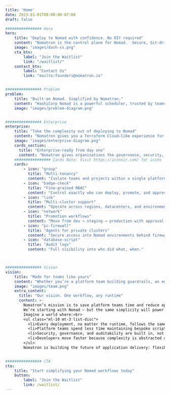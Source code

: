 ```yaml
---
title: 'Home'
date: 2023-01-01T08:00:00-07:00
draft: false

################ Hero
hero:
    title: "Deploy to Nomad with confidence. No DIY required"
    content: "Nomatron is the control plane for Nomad.  Secure, Git-driven, and built to scale."
    image: "images/dash-ss.png"
    cta_btn: 
        label: "Join the Waitlist"
        link: "/waitlist/"
    contact_btn:
        label: "Contact Us"
        link: "mailto:founders@nomatron.io"


################ Problem
problem:
    title: "Built on Nomad. Simplified by Nomatron."
    content: "HashiCorp Nomad is a powerful scheduler, trusted by teams to run applications at scale. But getting from a job file in Git to a secure, repeatable deployment process often requires teams to build their own tooling. As organisations grow, managing multiple environments, clusters, and approval workflows becomes increasingly complex."
    image: "images/problem-diagram.png"


################ Enterprise
enterprise:
    title: "Take the complexity out of deploying to Nomad"
    content: "Nomatron gives you a Terraform Cloud–like experience for Nomad, with everything you need to move faster and stay in control: <br><br><b>Git-driven deployments</b><br><br> <b>Self-service job templates</b> - Developers don’t need to write per environment Nomad jobs<br><br> <b>Variable injection & secrets support</b> - Manage job configuration cleanly and securely<br><br> <b>Real-time deployment visibility</b> - Clear status of every job (success, failed, in-progress)"
    image: "images/enterprise-diagram.png"
    cards_section:
      title: "Enterprise-ready from day one"
      content: "Nomatron gives organisations the governance, security, and control they need to run Nomad at scale — without building it all in-house."
    ################ Cards Note: Visit https://iconoir.com/ for icons
    cards:
        - icon: "group"
          title: "Multi-tenancy"
          content: "Isolate teams and projects within a single platform."
        - icon: "badge-check"
          title: "Fine-grained RBAC"
          content: "Control exactly who can deploy, promote, and approve."
        - icon: "link"
          title: "Multi-cluster support"
          content: "Operate across regions, datacenters, and environments"
        - icon: "network"
          title: "Promotion workflows"
          content: "Move from dev → staging → production with approval gates"
        - icon: "pc-firewall"
          title: "Agents for private clusters"
          content: "Secure access into Nomad environments behind firewalls"
        - icon: "database-script"
          title: "Audit logs"
          content: "Full visibility into who did what, when."



################ Vision
vision:
    title: "Made for teams like yours"
    content: "Whether you’re a platform team building guardrails, an engineering leader driving governance, or a developer who just wants to ship code — Nomatron makes deploying to Nomad simple, secure, and scalable."
    image: "images/team.png"
    extra_content:
      title: "Our vision. One workflow, any runtime"
      content: >-
        Nomatron’s mission is to save platform teams time and reduce operational costs by unifying deployments into a single workflow.<br><br>
        We’re starting with Nomad — but the same simplicity will power deployments across runtimes in the future.<br><br>
        Imagine a world where:<br>
        <ul class="ml-10 mt-3 list-disc">
          <li>Every deployment, no matter the runtime, follows the same trusted workflow.</li><br>
          <li>Platform teams spend less time maintaining bespoke scripts and more time enabling developers.</li><br>
          <li>Security, governance, and auditability are built in, not bolted on.</li><br>
          <li>Developers move faster because complexity is abstracted away.</li><br><br>
        </ul>
        Nomatron is building the future of application delivery: flexible, secure, and runtime-agnostic.


################ CTA
cta:
    title: "Start simplifying your Nomad workflows today"
    button:
        label: "Join the Waitlist"
        link: /waitlist/
---
```

